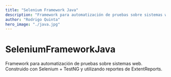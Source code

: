 ```yaml
---
title: "Selenium Framework Java"
description: "Framework para automatización de pruebas sobre sistemas web. Construido con Selenium + TestNG y utilizando reportes de ExtentReports."
author: "Rodrigo Quinta"
hero_image: "./java.jpg"
---
```


# SeleniumFrameworkJava

Framework para automatización de pruebas sobre sistemas web. Construido con Selenium + TestNG y utilizando reportes de ExtentReports.
